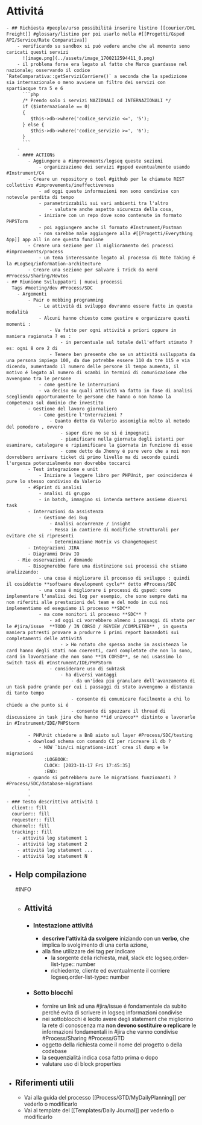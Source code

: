 # Attivitá
	- ## Richiesta #people/urso possibilitá inserire listino [[courier/DHL Freight]] #glossary/listino per poi usarlo nella #[[Progetti/Gsped API/Service/Rate Comparativa]]
		- verificando su sandbox si puó vedere anche che al momento sono caricati questi servizi
		  ![image.png](../assets/image_1700212594411_0.png)
		- il problema forse era legato al fatto che Marco guardasse nel nazionale; osservando il codice `RateComparativa::getServiziCorriere()` a seconda che la spedizione sia internazionale o meno avviene un filtro dei servizi con spartiacque tra 5 e 6 
		  ```php
		  /* Prendo solo i servizi NAZIONALI od INTERNAZIONALI */
		  if ($internazionale == 0)
		  {
		     $this->db->where('codice_servizio <=', '5');
		  } else {
		     $this->db->where('codice_servizio >=', '6');
		  }
		  ```
		-
		- #### ACTIONs
			- Aggiungere a #improvements/logseq queste sezioni
				- organizzazione dei servizi #gsped eventualmente usando #Instrument/C4
			- Creare un repository o tool #github per le chiamate REST collettivo #improvements/ineffectiveness
				- ad oggi queste informazioni non sono condivise con notevole perdita di tempo
				- parametrizzabili sui vari ambienti tra l'altro
					- valutare anche aspetto sicurezza della cosa,
				- iniziare con un repo dove sono contenute in formato PHPSTorm
				- poi aggiungere anche il formato #Instrument/Postman
				- non sarebbe male aggiungere alla #[[Progetti/Everything App]] app all in one questa funzione
			- Creare una sezione per il miglioramento dei processi #improvements/process
				- un tema interessante legato al processo di Note Taking é la #LogSeq/information-architecture
			- Creare una sezione per salvare i Trick da nerd #Process/Sharing/Howtos
	- ## Riunione Sviluppatori | nuovi processi
	  Tags #meeting/dev #Process/SDC
		- Argomenti
			- Pair o mobbing programming
				- Le attivitá di sviluppo dovranno essere fatte in questa modalitá
				- Alcuni hanno chiesto come gestire e organizzare questi momenti :
					- Va fatto per ogni attivitá a priori oppure in maniera ragionata ? es :
						- in percentuale sul totale dell'effort stimato ? es: ogni 8 ore 2 di
					- Tenere ben presente che se un attivitá sviluppata da una persona impiega 100, da due potrebbe essere 110 da tre 115 e via dicendo, aumentando il numero delle persone il tempo aumenta, il motivo é legato al numero di scambi in termini di comunicazione che avvengono tra le persone
				- come gestire le interruzioni
				- va deciso su quali attivitá va fatto in fase di analisi scegliendo opportunamente le persone che hanno o non hanno la competenza sul dominio che investito
			- Gestione del lavoro giornaliero
				- Come gestire l'tnterruzioni ?
					- Quanto detto da Valerio assomiglia molto al metodo del pomodoro , ovvero
						- saper dire no se si é impegnati
						- pianificare nella giornata degli istanti per esaminare, catalogare e ripianificare la giornata in funzione di esse
						- come detto da Jhonny é pure vero che a noi non dovrebbero arrivare ticket di primo livello ma di secondo quindi l'urgenza potenzialmente non dovrebbe toccarci
			- Test integrazione e unit
				- Iniziare a leggere libro per PHPUnit, per coincidenza é pure lo stesso condiviso da Valerio
			- #Sprint di analisi
				- analisi di gruppo
				- in batch, immagino si intenda mettere assieme diversi task
			- Interruzioni da assistenza
				- Gestione dei Bug
					- Analisi occorrenze / insight
					- Messa in cantiere di modifiche strutturali per evitare che si ripresenti
					- Determinazione HotFix vs ChangeRequest
			- Integrazioni JIRA
			- Diagrammi Draw IO
		- Mie osservazioni / domande
			- Bisognerebbe fare una distinzione sui processi che stiamo analizzando:
				- una cosa é migliorare il processo di sviluppo : quindi il cosiddetto **software development cycle** detto #Process/SDC
				- una cosa é migliorare i processi di gsped: come implementare l'analisi dei log per esempio, che sono sempre dati ma non riferiti alle prestazioni del team e del modo in cui noi implementiamo ed eseguiamo il processo **SDC**
				- ma come monitori il processo **SDC** ?
					- ad oggi ci vorrebbero almeno i passaggi di stato per le #jira/issue  **TODO / IN CORSO / REVIEW /COMPLETED** , in questa maniera potresti provare a produrre i primi report basandoti sui completamenti delle attivitá
						- > Ho notato che spesso anche in assistenza le card hanno degli stati non coerenti, card completate che non lo sono, card in lavorazione che non sono **IN CORSO**, se noi usassimo lo switch task di #Instrument/IDE/PHPStorm
					- considerare uso di subtask
						- ha diversi vantaggi
							- da un'idea piú granulare dell'avanzamento di un task padre grande per cui i passaggi di stato avvengono a distanza di tanto tempo
							- consente di comunicare facilmente a chi lo chiede a che punto si é
							- consente di spezzare il thread di discussione in task jira che hanno **id univoco** distinto e lavorarle in #Instrument/IDE/PHPStorm
						-
			- PHPUnit chiedere a BnB aiuto sul layer #Process/SDC/testing
			- download schema con comando CI per ricreare il db ?
				- NOW `bin/ci migrations-init` crea il dump e le migrazioni
				  :LOGBOOK:
				  CLOCK: [2023-11-17 Fri 17:45:35]
				  :END:
			- quando si potrebbero avre le migrations funzionanti ? #Process/SDC/database-migrations
			-
			-
	- ### Testo descrittivo attivitá 1
	  client:: fill
	  courier:: fill
	  requester:: fill
	  channel:: fill
	  tracking:: fill
		- attivitá log statement 1
		- attivitá log statement 2
		- attivitá log statement ...
		- attivitá log statement N
- ## Help compilazione
  #INFO
	- ## Attivitá
		- ### Intestazione attivitá
			- **descrive l'attivitá da svolgere** iniziando con un **verbo**, che implica lo svolgimento di una certa azione,
			- alla fine utilizzare dei tag per indicare
				- la sorgente della richiesta, mail, slack etc
				  logseq.order-list-type:: number
				- richiedente, cliente ed eventualmente il corriere
				  logseq.order-list-type:: number
		- ### Sotto blocchi
			- fornire un link ad una #jira/issue é fondamentale da subito perché evita di scrivere in logseq informazioni condivise
			- nei sottoblocchi é lecito avere degli statement che migliorino la rete di conoscenza ma **non devono sostituire o replicare** le informazioni fondamentali in #jira che vanno condivise #Process/Sharing #Process/GTD
			- oggetto della richiesta come il nome del progetto o della codebase
			- la sequenzialitá indica cosa fatto prima o dopo
			- valutare uso di block properties
- ## Riferimenti utili
	- Vai alla guida del processo [[Process/GTD/MyDailyPlanning]] per vederlo o modificarlo
	- Vai al template del [[Templates/Daily Journal]] per vederlo o modificarlo